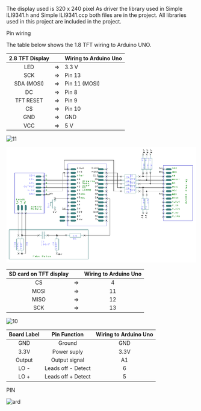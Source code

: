 The display used is 320 x 240 pixel As driver the library used in Simple ILI9341.h and Simple ILI9341.ccp both files are in the project.
All libraries used in this project are included in the project.


Pin wiring


The table below shows the 1.8 TFT wiring to Arduino UNO.

|2.8 TFT Display |    |Wiring to Arduino Uno|
| :-------------:|:--:|:--------------------|
|LED	           | => |   3.3 V             |
|SCK             | => |	  Pin 13            |
|SDA (MOSI)      | => |   Pin 11 (MOSI)     |
|DC              | => |   Pin 8	            |
|TFT RESET       | => |   Pin	9             |
|CS	             | => |   Pin 10            |
|GND	           | => |   GND               |
|VCC	           | => |   5 V               |


![11](https://github.com/GaioCatullo/Arduino-ECG-SPO2-TFT/assets/157423379/25ec4ae4-db6e-4a1d-b851-8744ebd9c0e9)



![alt text](image.png)



|SD card on TFT display	|      |Wiring to Arduino Uno  |
| :--------------------:|:----:|:---------------------:|
|CS                     |  =>  |    4                  |
|MOSI                   |  =>  |    11                 |
|MISO                   |  =>  |    12                 |
|SCK                    |  =>  |    13                 |


![10](https://github.com/GaioCatullo/Arduino-ECG-SPO2-TFT/assets/157423379/8fe950dc-f542-43a3-956d-14fd70f9e645)



|Board Label	|   Pin Function      |  Wiring to Arduino Uno  |
| :----------:|:-------------------:|:---------------------:|
|GND          | Ground              |    GND                |
|3.3V         | Power suply         |    3.3V               |
|Output       | Output signal       |    A1                 |
|LO -         | Leads off - Detect  |    6                  |
|LO +         | Leads off + Detect  |    5                  |

PIN 

![ard](https://github.com/GaioCatullo/Arduino-ECG-SPO2-TFT/assets/157423379/5ac05fef-17cc-4b65-aeed-756311a5356b)












